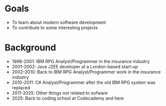 # Goals
* To learn about modern software development
* To contribute to some interesting projects
# Background
* 1998-2001: IBM RPG Analyst/Programmer in the insurance industry
* 2001-2002: Java J2EE developer at a London-based start-up
* 2002-2010: Back to IBM RPG Analyst/Programmer work in the insurance industry
* 2010-2011: C# Analyst/Programmer after the old IBM RPG system was replaced
* 2011-2025: Other things not related to sofware
* 2025: Back to coding school at Codecademy and here

<!--
**John-Kingham/John-Kingham** is a ✨ _special_ ✨ repository because its `README.md` (this file) appears on your GitHub profile.

Here are some ideas to get you started:

- 🔭 I’m currently working on ...
- 🌱 I’m currently learning ...
- 👯 I’m looking to collaborate on ...
- 🤔 I’m looking for help with ...
- 💬 Ask me about ...
- 📫 How to reach me: ...
- 😄 Pronouns: ...
- ⚡ Fun fact: ...
-->
